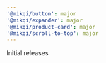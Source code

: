 ```yaml
---
'@mikqi/button': major
'@mikqi/expander': major
'@mikqi/product-card': major
'@mikqi/scroll-to-top': major
---
```


Initial releases
